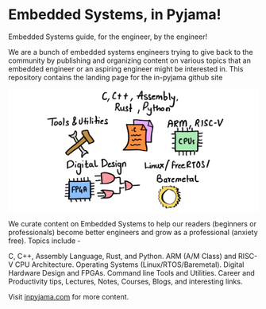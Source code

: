# Embedded Systems, in Pyjama!
Embedded Systems guide, for the engineer, by the engineer!

We are a bunch of embedded systems engineers trying to give back to the community by publishing and organizing content on various topics that an embedded engineer or an aspiring engineer might be interested in.
This repository contains the landing page for the in-pyjama github site

![embedded_world](media/embedded_world.jpeg)

We curate content on Embedded Systems to help our readers (beginners or professionals) become better engineers and grow as a professional (anxiety free). Topics include -

C, C++, Assembly Language, Rust, and Python.
ARM (A/M Class) and RISC-V CPU Architecture.
Operating Systems (Linux/RTOS/Baremetal).
Digital Hardware Design and FPGAs.
Command line Tools and Utilities.
Career and Productivity tips, Lectures, Notes, Courses, Blogs, and interesting links.

Visit [inpyjama.com](https://www.inpyjama.com) for more content.

